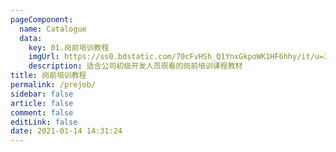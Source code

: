```yaml
---
pageComponent: 
  name: Catalogue
  data: 
    key: 01.岗前培训教程
    imgUrl: https://ss0.bdstatic.com/70cFvHSh_Q1YnxGkpoWK1HF6hhy/it/u=381029450,2015511736&fm=26&gp=0.jpg
    description: 适合公司初级开发人员观看的岗前培训课程教材
title: 岗前培训教程
permalink: /prejob/
sidebar: false
article: false
comment: false
editLink: false
date: 2021-01-14 14:31:24
---
```


